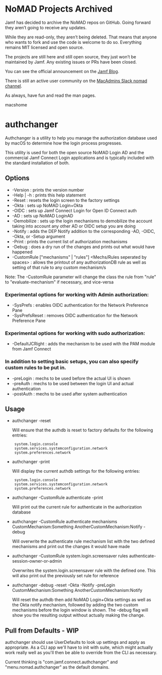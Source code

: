 # NoMAD Projects Archived

Jamf has decided to archive the NoMAD repos on GitHub. Going forward they aren’t going to receive any updates. 

While they are read-only, they aren’t being deleted. That means that anyone who wants to fork and use the code is welcome to do so. Everything remains MIT licensed and open source.

The projects are still here and still open source, they just won’t be maintained by Jamf. Any existing issues or PRs have been closed.

You can see the official announcement on the [Jamf Blog](https://www.jamf.com/blog/jamf-to-archive-nomad-open-source-projects/).

There is still an active user community on the [MacAdmins Slack nomad channel](https://macadmins.slack.com/archives/C1Y2Y14QG).

As always, have fun and read the man pages.

macshome

#  authchanger

Authchanger is a utility to help you manage the authorization database used by macOS to determine how the login process progresses.

This utility is used for both the open source NoMAD Login AD and the commercial Jamf Connect Login applications and is typically included with the standard installation of both.


## Options

* -Version        : prints the version number
* -Help | -h      : prints this help statement
* -Reset          : resets the login screen to the factory settings
* -Okta           : sets up NoMAD Login+Okta
* -OIDC           : sets up Jamf Connect Login for Open ID Connect auth
* -AD             : sets up NoMAD LoginAD
* -Demobilize     : sets up the login mechanisms to demobilize the account taking into account any other AD or OIDC setup you are doing
* -Notify         : adds the DEP Notify addition to the corresponding -AD, -OIDC, -Okta, or -Setup argument
* -Print          : prints the current list of authorization mechanisms
* -Debug          : does a dry run of the changes and prints out what would have happened
* -CustomRule ["mechanisms" | "rules"] <Mechs/Rules seperated by spaces>
                  : allows the printout of any authorizationDB rule as well as setting of that rule to any custom mechanism/s

Note: The -CustomRule parameter will change the class the rule from "rule" to "evaluate-mechanism" if necessary, and vice-versa

### Experimental options for working with Admin authorization:

* -SysPrefs       : enables OIDC authentication for the Network Preference Pane
* -SysPrefsReset  : removes OIDC authentication for the Network Preference Pane

### Experimental options for working with sudo authorization:

* -DefaultJCRight : adds the mechanism to be used with the PAM module from Jamf Connect

### In addition to setting basic setups, you can also specify custom rules to be put in.

* -preLogin       : mechs to be used before the actual UI is shown
* -preAuth        : mechs to be used between the login UI and actual authentication
* -postAuth       : mechs to be used after system authentication

## Usage

* authchanger -reset

  Will ensure that the authdb is reset to factory defaults for the following entries:  
    
       system.login.console  
       system.services.systemconfiguration.network  
       system.preferences.network  

* authchanger -print

  Will display the current authdb settings for the following entries:  
    
       system.login.console  
       system.services.systemconfiguration.network  
       system.preferences.network  

* authchanger -CustomRule authenticate -print

  Will print out the current rule for authenticate in the authorization database

* authchanger -CustomRule authenticate mechanisms CustomMechanism:Something AnotherCustomMechanism:Notify -debug

  Will overwrite the authenticate rule mechanism list with the two defined mechanisms and print out the changes it would have made

* authchanger -CustomRule system.login.screensaver rules authenticate-session-owner-or-admin

  Overwrites the system.login.screensaver rule with the defined one. This will also print out the previously set rule for reference

* authchanger -debug -reset -Okta -Notify -preLogin CustomMechanism:Something AnotherCustomMechanism:Notify

  Will reset the authdb then add NoMAD Login+Okta settings as well as the Okta notify mechanism, followed by adding the two custom
  mechanisms before the login window is shown. The -debug flag will show you the resulting output without actually making the change.


## Pull from Defaults - WIP

authchanger should use UserDefaults to look up settings and apply as appropriate. As a CLI app we'll have to init with suite, which might actually work really well as you'll then be able to override from the CLI as necessary.

Current thinking is "com.jamf.connect.authchanger" and "menu.nomad.authchanger" as the default domains.

